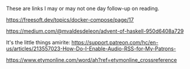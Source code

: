 These are links I may or may not one day follow-up on reading.

https://freesoft.dev/topics/docker-compose/page/17

https://medium.com/@mvaldesdeleon/advent-of-haskell-950d6408a729

It's the little things amirite: https://support.patreon.com/hc/en-us/articles/213557023-How-Do-I-Enable-Audio-RSS-for-My-Patrons-

https://www.etymonline.com/word/ah?ref=etymonline_crossreference